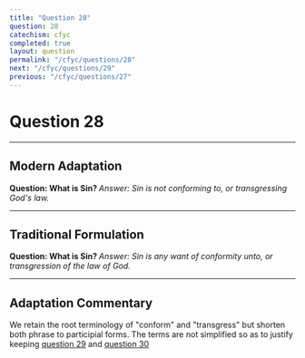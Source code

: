 ```yaml
---
title: "Question 28"
question: 28
catechism: cfyc
completed: true
layout: question
permalink: "/cfyc/questions/28"
next: "/cfyc/questions/29"
previous: "/cfyc/questions/27"
---
```

# Question 28
---
## Modern Adaptation
<strong>
    Question: What is Sin?
</strong>

<em>
    Answer: Sin is not conforming to, or transgressing God's law.
</em>

---
## Traditional Formulation
<strong>
    Question: What is Sin?
</strong>

<em>
    Answer: Sin is any want of conformity unto, or transgression of the law of God.
</em>

---
## Adaptation Commentary
We retain the root terminology of "conform" and "transgress" but shorten both phrase to participial forms.
The terms are not simplified so as to justify keeping [question 29](/cfyc/questions/29) and [question 30](/cfyc/questions/30)
